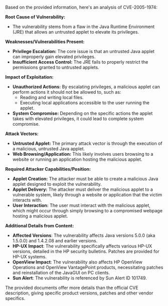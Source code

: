 Based on the provided information, here's an analysis of CVE-2005-1974:

**Root Cause of Vulnerability:**
- The vulnerability stems from a flaw in the Java Runtime Environment (JRE) that allows an untrusted applet to elevate its privileges.

**Weaknesses/Vulnerabilities Present:**
-  **Privilege Escalation:**  The core issue is that an untrusted Java applet can improperly gain elevated privileges.
- **Insufficient Access Control:** The JRE fails to properly restrict the permissions granted to untrusted applets.

**Impact of Exploitation:**
- **Unauthorized Actions:** By escalating privileges, a malicious applet can perform actions it should not be allowed to, such as:
    -   Reading and writing local files.
    -   Executing local applications accessible to the user running the applet.
-  **System Compromise:**  Depending on the specific actions the applet takes with elevated privileges, it could lead to complete system compromise.

**Attack Vectors:**
- **Untrusted Applet:** The primary attack vector is through the execution of a malicious, untrusted Java applet.
- **Web Browsing/Application:**  This likely involves users browsing to a website or running an application hosting the malicious applet.

**Required Attacker Capabilities/Position:**
-  **Applet Creation:** The attacker must be able to create a malicious Java applet designed to exploit the vulnerability.
- **Applet Delivery:** The attacker must deliver the malicious applet to a vulnerable system, likely through a website or application that the victim interacts with.
- **User Interaction:**  The user must interact with the malicious applet, which might occur through simply browsing to a compromised webpage hosting a malicious applet.

**Additional Details from Content:**
- **Affected Versions**: The vulnerability affects Java versions 5.0.0 (aka 1.5.0.0) and 1.4.2.08 and earlier versions.
- **HP-UX Impact**: The vulnerability specifically affects various HP-UX versions, detailed in the HP security bulletins. Patches are provided for HP-UX systems.
- **OpenView Impact**: The vulnerability also affects HP OpenView Operations and OpenView VantagePoint products, necessitating patches and reinstallation of the JavaGUI on PC clients.
- **Sun Alert**: The vulnerability is referenced by Sun Alert ID 101749.

The provided documents offer more details than the official CVE description, giving specific product versions, patches and other vendor specifics.